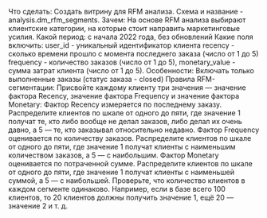 Что сделать: Создать витрину для RFM анализа. Схема и название - analysis.dm_rfm_segments.
Зачем: На основе RFM анализа выбирают клиентские категории, на которые стоит направить маркетинговые усилия.
Какой период: с начала 2022 года, без обновлений
Какие поля включить:
user_id - уникальный идентификатор клиента
recency - сколько времени прошло с момента последнего заказа (число от 1 до 5)
frequency - количество заказов (число от 1 до 5),
monetary_value - сумма затрат клиента (число от 1 до 5).
Особенности: Включать только выполненные заказы (статус заказа - closed)
Правила RFM-сегментации:
Присвойте каждому клиенту три значения — значение фактора Recency, значение фактора Frequency и значение фактора Monetary:
Фактор Recency измеряется по последнему заказу. Распределите клиентов по шкале от одного до пяти, где значение 1 получат те, кто либо вообще не делал заказов, либо делал их очень давно, а 5 — те, кто заказывал относительно недавно.
Фактор Frequency оценивается по количеству заказов. Распределите клиентов по шкале от одного до пяти, где значение 1 получат клиенты с наименьшим количеством заказов, а 5 — с наибольшим.
Фактор Monetary оценивается по потраченной сумме. Распределите клиентов по шкале от одного до пяти, где значение 1 получат клиенты с наименьшей суммой, а 5 — с наибольшей.
Проверьте, что количество клиентов в каждом сегменте одинаково. Например, если в базе всего 100 клиентов, то 20 клиентов должны получить значение 1, ещё 20 — значение 2 и т. д.